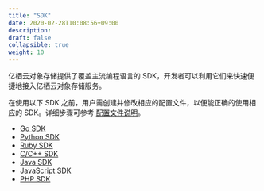 ```yaml
---
title: "SDK"
date: 2020-02-28T10:08:56+09:00
description:
draft: false
collapsible: true
weight: 10
---
```


亿栖云对象存储提供了覆盖主流编程语言的 SDK，开发者可以利用它们来快速便捷地接入亿栖云对象存储服务。

在使用以下 SDK 之前，用户需创建并修改相应的配置文件，以便能正确的使用相应的 SDK。详细步骤可参考 [配置文件说明](/storage/object-storage/manual/tool/qsctl/#修改配置)。

- [Go SDK](./go)
- [Python SDK](./python)
- [Ruby SDK](./ruby)
- [C/C++ SDK](./cpp/)
- [Java SDK](./java)
- [JavaScript SDK](./javascript)
- [PHP SDK](./php)